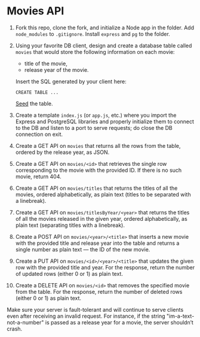 # Movies API

1. Fork this repo, clone the fork, and initialize a Node app in the folder. Add `node_modules` to `.gitignore`. Install `express` and `pg` to the folder.

2. Using your favorite DB client, design and create a database table called `movies` that would store the following information on each movie:

      - title of the movie,
      - release year of the movie.
      
    Insert the SQL generated by your client here:

    ```postgresql
    CREATE TABLE ...
    ```

   [Seed](https://en.wikipedia.org/wiki/Database_seeding) the table.

3. Create a template `index.js` (or `app.js`, etc.) where you import the Express and PostgreSQL libraries and properly initialize them to connect to the DB and listen to a port to serve requests; do close the DB connection on exit.

4. Create a GET API on `movies` that returns all the rows from the table, ordered by the release year, as JSON.

5. Create a GET API on `movies/<id>` that retrieves the single row corresponding to the movie with the provided ID. If there is no such movie, return 404.

6. Create a GET API on `movies/titles` that returns the titles of all the movies, ordered alphabetically, as plain text (titles to be separated with a linebreak).

7. Create a GET API on `movies/titlesByYear/<year>` that returns the titles of all the movies released in the given year, ordered alphabetically, as plain text (separating titles with a linebreak).

8. Create a POST API on `movies/<year>/<title>` that inserts a new movie with the provided title and release year into the table and returns a single number as plain text — the ID of the new movie.

9. Create a PUT API on `movies/<id>/<year>/<title>` that updates the given row with the provided title and year. For the response, return the number of updated rows (either 0 or 1) as plain text.

10. Create a DELETE API on `movies/<id>` that removes the specified movie from the table. For the response, return the number of deleted rows (either 0 or 1) as plain text.

Make sure your server is fault-tolerant and will continue to serve clients even after receiving an invalid request. For instance, if the string "im-a-text-not-a-number" is passed as a release year for a movie, the server shouldn’t crash.
